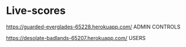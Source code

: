 # Live-scores

https://guarded-everglades-65228.herokuapp.com/  ADMIN CONTROLS

https://desolate-badlands-65207.herokuapp.com/   USERS
